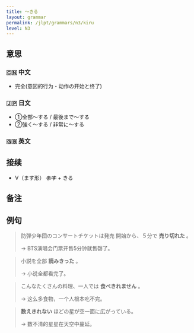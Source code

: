 ```yaml
---
title: 〜きる
layout: grammar
permalink: /jlpt/grammars/n3/kiru
level: N3
---
```


## 意思

### 🇨🇳 中文

- 完全(意図的行为・动作の开始と终了)

### 🇯🇵 日文

- ①全部〜する / 最後まで〜する
- ②強く〜する / 非常に〜する

### 🇬🇧 英文


## 接续

- V（ます形） ~~ます~~ \+ きる

## 备注


## 例句

> 防弾少年団のコンサートチケットは発売 開始から、５分で **売り切れた** ｡
>
> → BTS演唱会门票开售5分钟就售罄了。

> 小説を全部 **読みきった** 。
>
> → 小说全都看完了｡

> こんなたくさんの料理、一人では **食べきれません** 。
>
> → 这么多食物，一个人根本吃不完。 

> **数えきれない** ほどの星が空一面に広がっている。
>
> → 数不清的星星在天空中蔓延。

